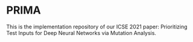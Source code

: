 # PRIMA
This is the implementation repository of our ICSE 2021 paper: Prioritizing Test Inputs for Deep Neural Networks via Mutation Analysis.
